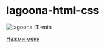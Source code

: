 # lagoona-html-css
![lagoona (1)-min](https://github.com/rshuva1ov/lagoona-landing/assets/102639623/20bc3ca3-056f-432e-9b9f-b105970a2c6a)


[Нажми меня]([https://rshuva1ov.github.io/lagoona-landing/])
